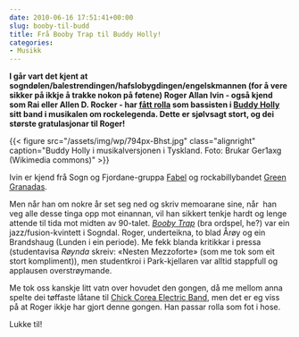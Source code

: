 ```yaml
---
date: 2010-06-16 17:51:41+00:00
slug: booby-til-budd
title: Frå Booby Trap til Buddy Holly!
categories:
- Musikk
---
```


**I går vart det kjent at sogndølen/balestrendingen/hafslobygdingen/engelskmannen (for å vere sikker på ikkje å trakke nokon på føtene) Roger Allan Ivin - også kjend som Rai eller Allen D. Rocker - har [fått rolla](http://nrk.no/nyheter/distrikt/nrk_sogn_og_fjordane/1.7169373) som bassisten i [Buddy Holly ](http://no.wikipedia.org/wiki/Buddy_Holly)sitt band i musikalen om rockelegenda. Dette er sjølvsagt stort, og dei største gratulasjonar til Roger!**

{{< figure src="/assets/img/wp/794px-Bhst.jpg" class="alignright" caption="Buddy Holly i musikalversjonen i Tyskland. Foto: Brukar Ger1axg (Wikimedia commons)" >}}

<!--more-->

Ivin er kjend frå Sogn og Fjordane-gruppa [Fabel](http://nn.wikipedia.org/wiki/Bandet_Fabel) og rockabillybandet [Green Granadas](http://www.myspace.com/greengranadas).

Men når han om nokre år set seg ned og skriv memoarane sine, når  han veg alle desse tinga opp mot einannan, vil han sikkert tenkje hardt og lenge attende til tida mot midten av 90-talet. [_Booby Trap_](http://no.wikipedia.org/wiki/Booby_trap) (bra ordspel, he?) var ein jazz/fusion-kvintett i Sogndal. Roger, underteikna, to blad Årøy og ein Brandshaug (Lunden i ein periode). Me fekk blanda kritikkar i pressa (studentavisa _Røynda_ skreiv: «Nesten Mezzoforte» (som me tok som eit stort kompliment)), men studentkroi i Park-kjellaren var alltid stappfull og applausen overstrøymande.

Me tok oss kanskje litt vatn over hovudet den gongen, då me mellom anna spelte dei tøffaste låtane til [Chick Corea Electric Band](http://en.wikipedia.org/wiki/Chick_Corea_Elektric_Band), men det er eg viss på at Roger ikkje har gjort denne gongen. Han passar rolla som fot i hose.

Lukke til!
